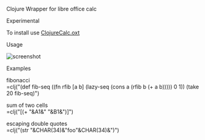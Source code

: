 Clojure Wrapper for libre office calc

Experimental

To install use [ClojureCalc.oxt](https://github.com/beothorn/ClojureCalc/releases/download/0.0.1/ClojureCalc.oxt)

Usage  

![screenshot](http://i.imgur.com/ydWloye.png "Example")

Examples  

fibonacci  
=clj("(def fib-seq ((fn rfib [a b] (lazy-seq (cons a (rfib b (+ a b))))) 0 1)) (take 20 fib-seq)")  

sum of two cells  
=clj("[(+ "&A1&" "&B1&")]")  

escaping double quotes  
=clj("(str "&CHAR(34)&"foo"&CHAR(34)&")")

